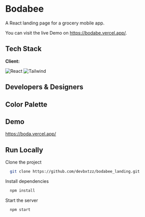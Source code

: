 # Bodabee

A React landing page for a grocery mobile app.

You can visit the live Demo on https://bodabe.vercel.app/.


## Tech Stack

**Client:**

![React](https://img.shields.io/badge/React-20232A?style=for-the-badge&logo=react&logoColor=61DAFB)
![Tailwind](https://img.shields.io/badge/Tailwind_CSS-38B2AC?style=for-the-badge&logo=tailwind-css&logoColor=white)


## Developers & Designers

## Color Palette


## Demo

https://boda.vercel.app/


## Run Locally

Clone the project

```bash
  git clone https://github.com/devbxtzz/bodabee_landing.git
```


Install dependencies

```bash
  npm install
```

Start the server

```bash
  npm start
```
